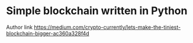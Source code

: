 # Simple blockchain written in Python

Author link https://medium.com/crypto-currently/lets-make-the-tiniest-blockchain-bigger-ac360a328f4d
